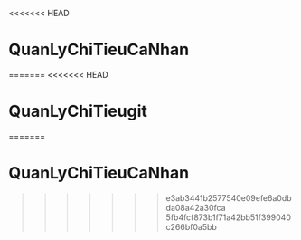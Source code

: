 <<<<<<< HEAD
# QuanLyChiTieuCaNhan
=======
<<<<<<< HEAD
# QuanLyChiTieugit
=======
# QuanLyChiTieuCaNhan
>>>>>>> e3ab3441b2577540e09efe6a0dbda08a42a30fca
>>>>>>> 5fb4fcf873b1f71a42bb51f399040c266bf0a5bb
